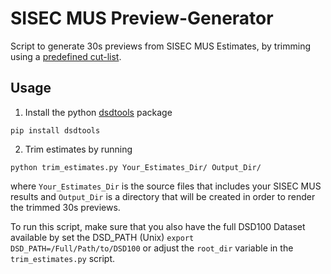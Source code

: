 # SISEC MUS Preview-Generator

Script to generate 30s previews from SISEC MUS Estimates, by trimming using a
[predefined cut-list](data/previews.csv).

## Usage

1. Install the python [dsdtools](http://github.com/faroit/dsdtools) package

```
pip install dsdtools
```

2. Trim estimates by running

```
python trim_estimates.py Your_Estimates_Dir/ Output_Dir/
```

where `Your_Estimates_Dir` is the source files that includes your SISEC MUS
results and `Output_Dir` is a directory that will be created in order to render
the trimmed 30s previews.

To run this script, make sure that you also have the full DSD100 Dataset available
by set the DSD_PATH (Unix) `export DSD_PATH=/Full/Path/to/DSD100` or adjust the
`root_dir` variable in the `trim_estimates.py` script.

